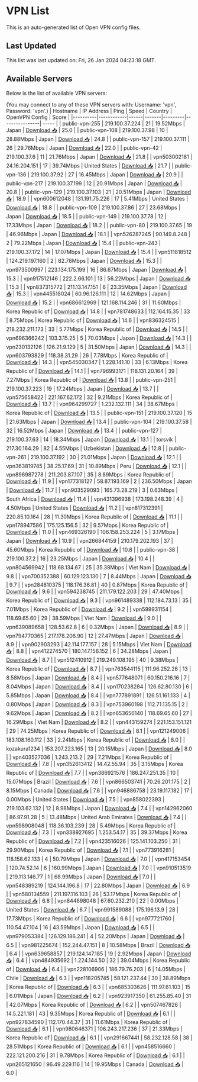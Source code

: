 # VPN List

This is an auto-generated list of Open VPN config files.

## Last Updated

This list was last updated on: Fri, 26 Jan 2024 04:23:18 GMT.

## Available Servers

Below is the list of available VPN servers:

(You may connect to any of these VPN servers with: Username: 'vpn', Password: 'vpn'.)
| Hostname | IP Address | Ping | Speed | Country | OpenVPN Config | Score |
|----------|------------|------|-------|---------|----------------| ----- |
| public-vpn-255 | 219.100.37.224 | 21 | 19.52Mbps | Japan | [Download 📥](./configs/server_0_JP.ovpn) | 25.0 |
| public-vpn-108 | 219.100.37.98 | 10 | 28.88Mbps | Japan | [Download 📥](./configs/server_1_JP.ovpn) | 24.8 |
| public-vpn-157 | 219.100.37.111 | 26 | 29.76Mbps | Japan | [Download 📥](./configs/server_2_JP.ovpn) | 22.0 |
| public-vpn-42 | 219.100.37.6 | 11 | 21.76Mbps | Japan | [Download 📥](./configs/server_3_JP.ovpn) | 21.8 |
| vpn503002181 | 24.16.204.151 | 17 | 39.74Mbps | United States | [Download 📥](./configs/server_4_US.ovpn) | 21.7 |
| public-vpn-136 | 219.100.37.92 | 27 | 16.45Mbps | Japan | [Download 📥](./configs/server_5_JP.ovpn) | 20.9 |
| public-vpn-217 | 219.100.37.199 | 12 | 20.91Mbps | Japan | [Download 📥](./configs/server_6_JP.ovpn) | 20.8 |
| public-vpn-129 | 219.100.37.103 | 21 | 20.51Mbps | Japan | [Download 📥](./configs/server_7_JP.ovpn) | 18.9 |
| vpn600612048 | 131.191.75.226 | 17 | 5.41Mbps | United States | [Download 📥](./configs/server_8_US.ovpn) | 18.8 |
| public-vpn-109 | 219.100.37.86 | 27 | 23.68Mbps | Japan | [Download 📥](./configs/server_9_JP.ovpn) | 18.5 |
| public-vpn-149 | 219.100.37.78 | 12 | 17.33Mbps | Japan | [Download 📥](./configs/server_10_JP.ovpn) | 18.2 |
| public-vpn-80 | 219.100.37.65 | 19 | 46.96Mbps | Japan | [Download 📥](./configs/server_11_JP.ovpn) | 18.1 |
| vpn526287245 | 90.149.8.248 | 2 | 79.22Mbps | Japan | [Download 📥](./configs/server_12_JP.ovpn) | 15.4 |
| public-vpn-243 | 219.100.37.172 | 14 | 17.07Mbps | Japan | [Download 📥](./configs/server_13_JP.ovpn) | 15.4 |
| vpn511818512 | 124.219.197.160 | 2 | 82.78Mbps | Japan | [Download 📥](./configs/server_14_JP.ovpn) | 15.3 |
| vpn973500997 | 223.134.175.199 | 16 | 86.67Mbps | Japan | [Download 📥](./configs/server_15_JP.ovpn) | 15.3 |
| vpn917512146 | 222.2.66.101 | 13 | 56.22Mbps | Japan | [Download 📥](./configs/server_16_JP.ovpn) | 15.3 |
| vpn837315772 | 211.13.147.151 | 6 | 23.35Mbps | Japan | [Download 📥](./configs/server_17_JP.ovpn) | 15.3 |
| vpn445518024 | 60.96.126.111 | 12 | 14.62Mbps | Japan | [Download 📥](./configs/server_18_JP.ovpn) | 15.2 |
| vpn686612969 | 121.168.114.246 | 31 | 11.60Mbps | Korea Republic of | [Download 📥](./configs/server_19_KR.ovpn) | 14.8 |
| vpn781748633 | 112.164.15.35 | 33 | 8.75Mbps | Korea Republic of | [Download 📥](./configs/server_20_KR.ovpn) | 14.6 |
| vpn836324515 | 218.232.211.173 | 33 | 5.77Mbps | Korea Republic of | [Download 📥](./configs/server_21_KR.ovpn) | 14.5 |
| vpn696366242 | 103.3.15.25 | 5 | 70.03Mbps | Japan | [Download 📥](./configs/server_22_JP.ovpn) | 14.3 |
| vpn230132126 | 126.21.9.129 | 5 | 31.50Mbps | Japan | [Download 📥](./configs/server_23_JP.ovpn) | 14.3 |
| vpn603793829 | 118.38.31.29 | 26 | 7.78Mbps | Korea Republic of | [Download 📥](./configs/server_24_KR.ovpn) | 14.3 |
| vpn545030347 | 1.228.141.10 | 33 | 6.13Mbps | Korea Republic of | [Download 📥](./configs/server_25_KR.ovpn) | 14.1 |
| vpn796993171 | 118.131.20.164 | 39 | 7.27Mbps | Korea Republic of | [Download 📥](./configs/server_26_KR.ovpn) | 13.8 |
| public-vpn-251 | 219.100.37.223 | 19 | 17.24Mbps | Japan | [Download 📥](./configs/server_27_JP.ovpn) | 13.7 |
| vpn575658422 | 221.167.62.172 | 32 | 9.21Mbps | Korea Republic of | [Download 📥](./configs/server_28_KR.ovpn) | 13.7 |
| vpn964299727 | 1.232.132.111 | 34 | 38.67Mbps | Korea Republic of | [Download 📥](./configs/server_29_KR.ovpn) | 13.5 |
| public-vpn-151 | 219.100.37.120 | 15 | 21.63Mbps | Japan | [Download 📥](./configs/server_30_JP.ovpn) | 13.4 |
| public-vpn-104 | 219.100.37.58 | 32 | 16.52Mbps | Japan | [Download 📥](./configs/server_31_JP.ovpn) | 13.4 |
| public-vpn-127 | 219.100.37.63 | 14 | 18.34Mbps | Japan | [Download 📥](./configs/server_32_JP.ovpn) | 13.1 |
| torsvik | 217.30.164.29 | 82 | 4.55Mbps | Uzbekistan | [Download 📥](./configs/server_33_UZ.ovpn) | 12.8 |
| public-vpn-261 | 219.100.37.192 | 30 | 21.01Mbps | Japan | [Download 📥](./configs/server_34_JP.ovpn) | 12.1 |
| vpn363819745 | 38.25.17.69 | 31 | 10.89Mbps | Peru | [Download 📥](./configs/server_35_PE.ovpn) | 12.1 |
| vpn896987278 | 211.203.87.107 | 35 | 8.89Mbps | Korea Republic of | [Download 📥](./configs/server_36_KR.ovpn) | 11.9 |
| vpn177318127 | 58.87.193.169 | 2 | 236.50Mbps | Japan | [Download 📥](./configs/server_37_JP.ovpn) | 11.7 |
| vpn903529093 | 165.73.28.219 | 3 | 0.63Mbps | South Africa | [Download 📥](./configs/server_38_ZA.ovpn) | 11.4 |
| vpn431396938 | 173.198.248.39 | 4 | 4.50Mbps | United States | [Download 📥](./configs/server_39_US.ovpn) | 11.2 |
| vpn817312391 | 220.85.10.164 | 28 | 11.30Mbps | Korea Republic of | [Download 📥](./configs/server_40_KR.ovpn) | 11.1 |
| vpn178947586 | 175.125.156.5 | 32 | 9.57Mbps | Korea Republic of | [Download 📥](./configs/server_41_KR.ovpn) | 11.0 |
| vpn469326190 | 106.158.253.224 | 5 | 3.17Mbps | Japan | [Download 📥](./configs/server_42_JP.ovpn) | 10.9 |
| vpn266844159 | 210.179.202.193 | 37 | 45.60Mbps | Korea Republic of | [Download 📥](./configs/server_43_KR.ovpn) | 10.8 |
| public-vpn-38 | 219.100.37.2 | 16 | 23.25Mbps | Japan | [Download 📥](./configs/server_44_JP.ovpn) | 10.4 |
| vpn804569942 | 118.68.134.67 | 25 | 35.38Mbps | Viet Nam | [Download 📥](./configs/server_45_VN.ovpn) | 9.8 |
| vpn700352388 | 60.129.123.130 | 7 | 8.44Mbps | Japan | [Download 📥](./configs/server_46_JP.ovpn) | 9.7 |
| vpn284810375 | 118.176.36.81 | 40 | 0.87Mbps | Korea Republic of | [Download 📥](./configs/server_47_KR.ovpn) | 9.6 |
| vpn594238745 | 211.179.122.203 | 29 | 47.40Mbps | Korea Republic of | [Download 📥](./configs/server_48_KR.ovpn) | 9.3 |
| vpn961489338 | 112.184.73.13 | 35 | 7.01Mbps | Korea Republic of | [Download 📥](./configs/server_49_KR.ovpn) | 9.2 |
| vpn599931154 | 118.69.65.60 | 29 | 38.59Mbps | Viet Nam | [Download 📥](./configs/server_50_VN.ovpn) | 9.0 |
| vpn639089658 | 128.53.62.8 | 6 | 0.32Mbps | Japan | [Download 📥](./configs/server_51_JP.ovpn) | 8.9 |
| vpn794770365 | 217.178.206.90 | 12 | 27.47Mbps | Japan | [Download 📥](./configs/server_52_JP.ovpn) | 8.9 |
| vpn902903293 | 42.114.177.157 | 28 | 5.15Mbps | Viet Nam | [Download 📥](./configs/server_53_VN.ovpn) | 8.8 |
| vpn412274570 | 180.147.156.152 | 6 | 34.28Mbps | Japan | [Download 📥](./configs/server_54_JP.ovpn) | 8.7 |
| vpn512410912 | 219.249.108.195 | 40 | 9.38Mbps | Korea Republic of | [Download 📥](./configs/server_55_KR.ovpn) | 8.7 |
| vpn763544115 | 111.96.252.26 | 13 | 8.58Mbps | Japan | [Download 📥](./configs/server_56_JP.ovpn) | 8.4 |
| vpn577648071 | 60.150.216.16 | 7 | 8.04Mbps | Japan | [Download 📥](./configs/server_57_JP.ovpn) | 8.4 |
| vpn170238284 | 126.62.80.130 | 6 | 5.85Mbps | Japan | [Download 📥](./configs/server_58_JP.ovpn) | 8.4 |
| vpn777891891 | 126.51.161.133 | 4 | 0.80Mbps | Japan | [Download 📥](./configs/server_59_JP.ovpn) | 8.3 |
| vpn753960198 | 112.71.135.15 | 2 | 9.62Mbps | Japan | [Download 📥](./configs/server_60_JP.ovpn) | 8.2 |
| vpn653656140 | 118.69.65.60 | 27 | 16.29Mbps | Viet Nam | [Download 📥](./configs/server_61_VN.ovpn) | 8.2 |
| vpn443159274 | 221.153.151.121 | 29 | 74.25Mbps | Korea Republic of | [Download 📥](./configs/server_62_KR.ovpn) | 8.1 |
| vpn121249006 | 183.108.160.112 | 33 | 2.24Mbps | Korea Republic of | [Download 📥](./configs/server_63_KR.ovpn) | 8.0 |
| kozakura1234 | 153.207.223.165 | 13 | 20.15Mbps | Japan | [Download 📥](./configs/server_64_JP.ovpn) | 8.0 |
| vpn403527036 | 1.243.213.2 | 29 | 7.21Mbps | Korea Republic of | [Download 📥](./configs/server_65_KR.ovpn) | 7.8 |
| vpn352613412 | 14.42.55.94 | 35 | 3.15Mbps | Korea Republic of | [Download 📥](./configs/server_66_KR.ovpn) | 7.7 |
| vpn386921576 | 186.247.251.35 | 10 | 15.07Mbps | Brazil | [Download 📥](./configs/server_67_BR.ovpn) | 7.6 |
| vpn866503741 | 70.26.201.175 | 2 | 8.15Mbps | Canada | [Download 📥](./configs/server_68_CA.ovpn) | 7.6 |
| vpn946886758 | 23.19.117.182 | 17 | 0.00Mbps | United States | [Download 📥](./configs/server_69_US.ovpn) | 7.5 |
| vpn858022393 | 219.103.62.132 | 12 | 8.98Mbps | Japan | [Download 📥](./configs/server_70_JP.ovpn) | 7.4 |
| vpn142962060 | 86.97.91.28 | 5 | 13.48Mbps | United Arab Emirates | [Download 📥](./configs/server_71_AE.ovpn) | 7.4 |
| vpn598908048 | 118.36.103.239 | 28 | 5.49Mbps | Korea Republic of | [Download 📥](./configs/server_72_KR.ovpn) | 7.3 |
| vpn338927695 | 1.253.54.17 | 35 | 39.37Mbps | Korea Republic of | [Download 📥](./configs/server_73_KR.ovpn) | 7.2 |
| vpn423516026 | 125.141.103.250 | 31 | 29.90Mbps | Korea Republic of | [Download 📥](./configs/server_74_KR.ovpn) | 7.1 |
| vpn773916281 | 118.158.62.133 | 4 | 50.79Mbps | Japan | [Download 📥](./configs/server_75_JP.ovpn) | 7.0 |
| vpn417153454 | 120.74.52.14 | 6 | 160.99Mbps | Japan | [Download 📥](./configs/server_76_JP.ovpn) | 7.0 |
| vpn910513519 | 219.113.146.77 | 1 | 68.99Mbps | Japan | [Download 📥](./configs/server_77_JP.ovpn) | 7.0 |
| vpn548389219 | 124.144.196.8 | 17 | 22.80Mbps | Japan | [Download 📥](./configs/server_78_JP.ovpn) | 6.9 |
| vpn580134559 | 211.197.116.103 | 26 | 53.17Mbps | Korea Republic of | [Download 📥](./configs/server_79_KR.ovpn) | 6.8 |
| vpn844698048 | 67.60.232.210 | 22 | 0.00Mbps | United States | [Download 📥](./configs/server_80_US.ovpn) | 6.7 |
| vpn991589088 | 175.196.13.9 | 28 | 17.73Mbps | Korea Republic of | [Download 📥](./configs/server_81_KR.ovpn) | 6.6 |
| vpn977721760 | 110.54.47.104 | 16 | 43.59Mbps | Japan | [Download 📥](./configs/server_82_JP.ovpn) | 6.5 |
| vpn979053384 | 126.129.186.241 | 4 | 52.20Mbps | Japan | [Download 📥](./configs/server_83_JP.ovpn) | 6.5 |
| vpn981225674 | 152.244.47.151 | 8 | 10.58Mbps | Brazil | [Download 📥](./configs/server_84_BR.ovpn) | 6.4 |
| vpn639658857 | 219.124.147.185 | 19 | 2.92Mbps | Japan | [Download 📥](./configs/server_85_JP.ovpn) | 6.4 |
| vpn484935692 | 1.224.144.50 | 32 | 39.04Mbps | Korea Republic of | [Download 📥](./configs/server_86_KR.ovpn) | 6.4 |
| vpn228106906 | 186.79.76.203 | 6 | 14.05Mbps | Chile | [Download 📥](./configs/server_87_CL.ovpn) | 6.3 |
| vpn118205745 | 58.121.237.44 | 30 | 38.89Mbps | Korea Republic of | [Download 📥](./configs/server_88_KR.ovpn) | 6.3 |
| vpn685303626 | 111.97.61.103 | 15 | 6.01Mbps | Japan | [Download 📥](./configs/server_89_JP.ovpn) | 6.2 |
| vpn923917350 | 61.255.85.40 | 31 | 42.07Mbps | Korea Republic of | [Download 📥](./configs/server_90_KR.ovpn) | 6.2 |
| vpn507467826 | 14.5.221.181 | 43 | 9.35Mbps | Korea Republic of | [Download 📥](./configs/server_91_KR.ovpn) | 6.1 |
| vpn927834590 | 112.170.44.37 | 31 | 11.61Mbps | Korea Republic of | [Download 📥](./configs/server_92_KR.ovpn) | 6.1 |
| vpn980646371 | 106.243.217.236 | 37 | 21.33Mbps | Korea Republic of | [Download 📥](./configs/server_93_KR.ovpn) | 6.1 |
| vpn291667441 | 58.232.128.58 | 38 | 28.51Mbps | Korea Republic of | [Download 📥](./configs/server_94_KR.ovpn) | 6.1 |
| vpn458516660 | 222.121.200.216 | 31 | 9.78Mbps | Korea Republic of | [Download 📥](./configs/server_95_KR.ovpn) | 6.1 |
| vpn265121650 | 96.49.229.116 | 14 | 19.95Mbps | Canada | [Download 📥](./configs/server_96_CA.ovpn) | 6.0 |
